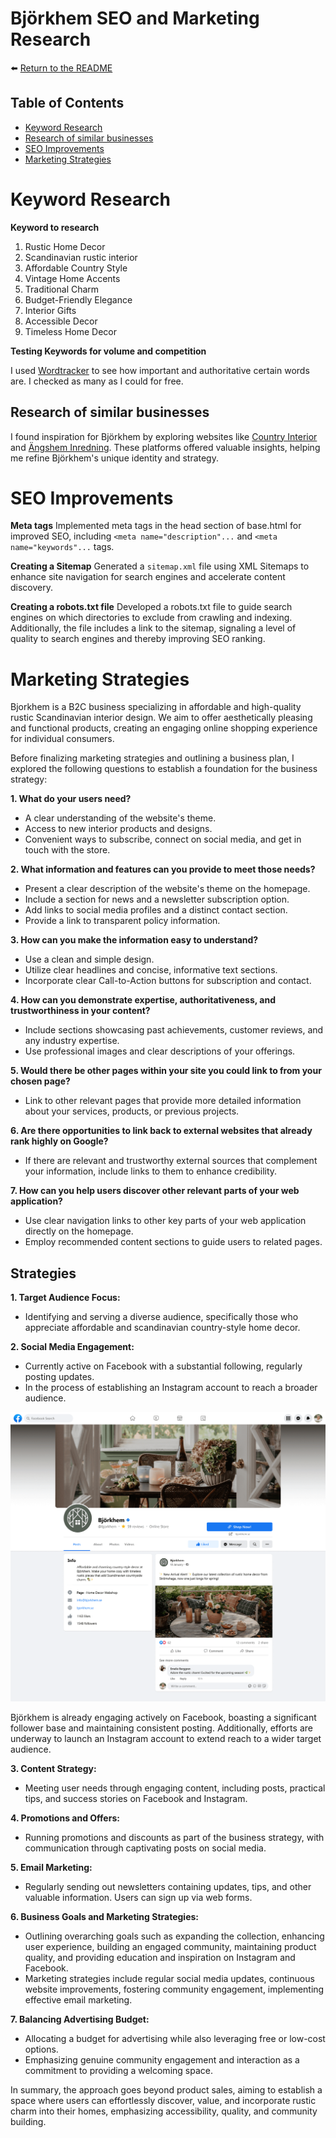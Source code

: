 # Björkhem SEO and Marketing Research

:arrow_left: [Return to the README](README.md)

## Table of Contents

- [Keyword Research](#keyword-research)
- [Research of similar businesses](#research-of-similar-businesses)
- [SEO Improvements](#seo-improvements)
- [Marketing Strategies](#marketing-strategies)

# Keyword Research

**Keyword to research**

1.	Rustic Home Decor
2.  Scandinavian rustic interior 
3.	Affordable Country Style
4.	Vintage Home Accents
5.	Traditional Charm
6.	Budget-Friendly Elegance
7.	Interior Gifts
8.	Accessible Decor
9.	Timeless Home Decor

**Testing Keywords for volume and competition**

I used [Wordtracker](https://www.wordtracker.com/) to see how important and authoritative certain words are. I checked as many as I could for free.

## Research of similar businesses

I found inspiration for Björkhem by exploring websites like [Country Interior](https://www.countryinterior.com/) and [Ängshem Inredning](https://www.angsheminrederi.se/). These platforms offered valuable insights, helping me refine Björkhem's unique identity and strategy.

# SEO Improvements

**Meta tags**
Implemented meta tags in the head section of base.html for improved SEO, including `<meta name="description"...` and `<meta name="keywords"...` tags.

**Creating a Sitemap**
Generated a `sitemap.xml` file using XML Sitemaps to enhance site navigation for search engines and accelerate content discovery.

**Creating a robots.txt file**
Developed a robots.txt file to guide search engines on which directories to exclude from crawling and indexing. Additionally, the file includes a link to the sitemap, signaling a level of quality to search engines and thereby improving SEO ranking.

# Marketing Strategies

Bjorkhem is a B2C business specializing in affordable and high-quality rustic Scandinavian interior design. We aim to offer aesthetically pleasing and functional products, creating an engaging online shopping experience for individual consumers.

Before finalizing marketing strategies and outlining a business plan, I explored the following questions to establish a foundation for the business strategy:

**1. What do your users need?**

- A clear understanding of the website's theme.
- Access to new interior products and designs.
- Convenient ways to subscribe, connect on social media, and get in touch with the store.

**2. What information and features can you provide to meet those needs?**

- Present a clear description of the website's theme on the homepage. 
- Include a section for news and a newsletter subscription option. 
- Add links to social media profiles and a distinct contact section. 
- Provide a link to transparent policy information.

**3. How can you make the information easy to understand?**
- Use a clean and simple design.
- Utilize clear headlines and concise, informative text sections.
- Incorporate clear Call-to-Action buttons for subscription and contact.

**4. How can you demonstrate expertise, authoritativeness, and trustworthiness in your content?**
- Include sections showcasing past achievements, customer reviews, and any industry expertise.
- Use professional images and clear descriptions of your offerings.

**5. Would there be other pages within your site you could link to from your chosen page?**
- Link to other relevant pages that provide more detailed information about your services, products, or previous projects.

**6. Are there opportunities to link back to external websites that already rank highly on Google?**
- If there are relevant and trustworthy external sources that complement your information, include links to them to enhance credibility.

**7. How can you help users discover other relevant parts of your web application?**
- Use clear navigation links to other key parts of your web application directly on the homepage.
- Employ recommended content sections to guide users to related pages.


## Strategies

**1. Target Audience Focus:**

- Identifying and serving a diverse audience, specifically those who appreciate affordable and scandinavian country-style home decor.

**2. Social Media Engagement:**

- Currently active on Facebook with a substantial following, regularly posting updates.
- In the process of establishing an Instagram account to reach a broader audience.

<img src="static/docs/bjorkhem-fb-page.png">

Björkhem is already engaging actively on Facebook, boasting a significant follower base and maintaining consistent posting. Additionally, efforts are underway to launch an Instagram account to extend reach to a wider target audience.

**3. Content Strategy:**

- Meeting user needs through engaging content, including posts, practical tips, and success stories on Facebook and Instagram.

**4. Promotions and Offers:**

- Running promotions and discounts as part of the business strategy, with communication through captivating posts on social media.

**5. Email Marketing:**

- Regularly sending out newsletters containing updates, tips, and other valuable information. Users can sign up via web forms.

**6. Business Goals and Marketing Strategies:**

- Outlining overarching goals such as expanding the collection, enhancing user experience, building an engaged community, maintaining product quality, and providing education and inspiration on Instagram and Facebook.
- Marketing strategies include regular social media updates, continuous website improvements, fostering community engagement, implementing effective email marketing.

**7. Balancing Advertising Budget:**

- Allocating a budget for advertising while also leveraging free or low-cost options.
- Emphasizing genuine community engagement and interaction as a commitment to providing a welcoming space.

In summary, the approach goes beyond product sales, aiming to establish a space where users can effortlessly discover, value, and incorporate rustic charm into their homes, emphasizing accessibility, quality, and community building.


